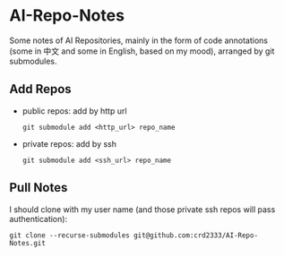 # AI-Repo-Notes
Some notes of AI Repositories, mainly in the form of code annotations (some in 中文 and some in English, based on my mood), arranged by git submodules.

## Add Repos
- public repos: add by http url
  ```
  git submodule add <http_url> repo_name
  ```
- private repos: add by ssh
  ```
  git submodule add <ssh_url> repo_name
  ```

## Pull Notes
I should clone with my user name (and those private ssh repos will pass authentication):
```
git clone --recurse-submodules git@github.com:crd2333/AI-Repo-Notes.git
```
